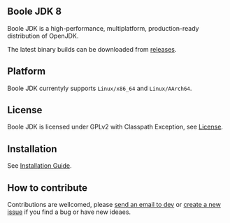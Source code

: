 ## Boole JDK 8

Boole JDK is a high-performance, multiplatform, production-ready distribution of OpenJDK.

The latest binary builds can be downloaded from [releases](https://gitee.com/openeuler/boolejdk-8/releases).

## Platform

Boole JDK currentyly supports `Linux/x86_64` and `Linux/AArch64`.

## License

Boole JDK is licensed under GPLv2 with Classpath Exception, see [License](https://gitee.com/openeuler/boolejdk-8/LICENSE).

## Installation

See [Installation Guide](https://gitee.com/openeuler/boolejdk-8/wikis/Boole%20JDK%208%20Installation%20Guide?sort_id=2475817).

## How to contribute

Contributions are wellcomed, please [send an email to dev](https://openeuler.org/zh/community/mails.html) or [create a new issue](https://gitee.com/openeuler/boolejdk-8/issues) if you find a bug or have new ideaes.
